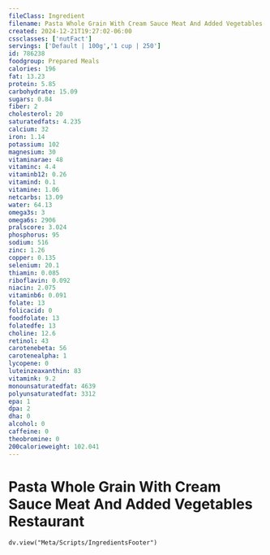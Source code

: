 ```yaml
---
fileClass: Ingredient
filename: Pasta Whole Grain With Cream Sauce Meat And Added Vegetables Restaurant
created: 2024-12-21T19:27:02-06:00
cssclasses: ['nutFact']
servings: ['Default | 100g','1 cup | 250']
id: 786238
foodgroup: Prepared Meals
calories: 196
fat: 13.23
protein: 5.85
carbohydrate: 15.09
sugars: 0.84
fiber: 2
cholesterol: 20
saturatedfats: 4.235
calcium: 32
iron: 1.14
potassium: 102
magnesium: 30
vitaminarae: 48
vitaminc: 4.4
vitaminb12: 0.26
vitamind: 0.1
vitamine: 1.06
netcarbs: 13.09
water: 64.13
omega3s: 3
omega6s: 2906
pralscore: 3.024
phosphorus: 95
sodium: 516
zinc: 1.26
copper: 0.135
selenium: 20.1
thiamin: 0.085
riboflavin: 0.092
niacin: 2.075
vitaminb6: 0.091
folate: 13
folicacid: 0
foodfolate: 13
folatedfe: 13
choline: 12.6
retinol: 43
carotenebeta: 56
carotenealpha: 1
lycopene: 0
luteinzeaxanthin: 83
vitamink: 9.2
monounsaturatedfat: 4639
polyunsaturatedfat: 3312
epa: 1
dpa: 2
dha: 0
alcohol: 0
caffeine: 0
theobromine: 0
200calorieweight: 102.041
---
```


# Pasta Whole Grain With Cream Sauce Meat And Added Vegetables Restaurant

```dataviewjs
dv.view("Meta/Scripts/IngredientsFooter")
```
